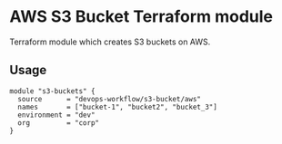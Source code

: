 AWS S3 Bucket Terraform module
========================

Terraform module which creates S3 buckets on AWS.

Usage
-----

```hcl
module "s3-buckets" {
  source      = "devops-workflow/s3-bucket/aws"
  names       = ["bucket-1", "bucket2", "bucket_3"]
  environment = "dev"
  org         = "corp"
}
```
